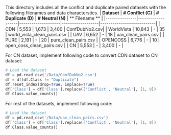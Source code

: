 This directory includes all the conflict and duplicate paired datasets with the following filenames and data characterstics.
| **Dataset**   | **# Conflict (C)** | **# Duplicate (D)** | **# Neutral (N)** | ** Filename ** | 
|---------------|-------------------|--------------------|------------------|---------------------------|
| CDN           | 5,553             | 1,673              | 3,400            | ConfDubNo2.csv|
| WorldVista    | 10,843            | -                  | 35               | world_vista_clean_pairs.csv  |
| UAV           | 6,652             | -                  | 18               | uav_clean_pairs.csv | 
| PURE          | 2,191             | -                  | 20               | pure_clean_pairs.csv       |
| OPENCOSS      | 6,776             | -                  | 10               | open_coss_clean_pairs.csv         |
| CN            | 5,553             | -                  | 3,400            | -           | 

For CN dataset, implement following code to convert CDN dataset to CN dataset:
```python
# Load the dataset
df = pd.read_csv('/Data/ConfDubNo2.csv')
df = df[df.Class != "Duplicate"]
df.reset_index(drop=True, inplace=True)
df['Class'] = df['Class'].replace(['Conflict', 'Neutral'], [1, 0])
df.Class.value_counts()
```

For rest of the datasets, implement following code:
```python
# Load the dataset
df = pd.read_csv('/Data/uav_clean_pairs.csv')
df['Class'] = df['Class'].replace(['Conflict', 'Neutral'], [1, 0])
df.Class.value_counts()
```
